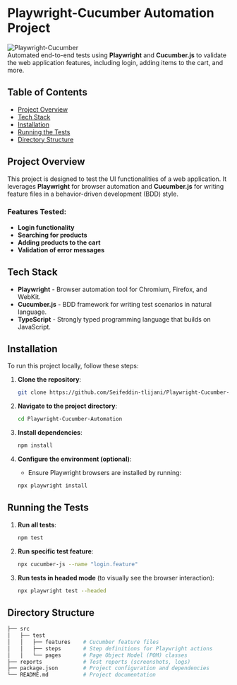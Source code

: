 # Playwright-Cucumber Automation Project

![Playwright-Cucumber](https://img.shields.io/badge/Playwright-Cucumber-green.svg)  
Automated end-to-end tests using **Playwright** and **Cucumber.js** to validate the web application features, including login, adding items to the cart, and more.

## Table of Contents

- [Project Overview](#project-overview)
- [Tech Stack](#tech-stack)
- [Installation](#installation)
- [Running the Tests](#running-the-tests)
- [Directory Structure](#directory-structure)


## Project Overview

This project is designed to test the UI functionalities of a web application. It leverages **Playwright** for browser automation and **Cucumber.js** for writing feature files in a behavior-driven development (BDD) style.

### Features Tested:
- **Login functionality**
- **Searching for products**
- **Adding products to the cart**
- **Validation of error messages**

## Tech Stack

- **Playwright** - Browser automation tool for Chromium, Firefox, and WebKit.
- **Cucumber.js** - BDD framework for writing test scenarios in natural language.
- **TypeScript** - Strongly typed programming language that builds on JavaScript.

## Installation

To run this project locally, follow these steps:

1. **Clone the repository**:
    ```bash
    git clone https://github.com/Seifeddin-tlijani/Playwright-Cucumber-Automation.git
    ```

2. **Navigate to the project directory**:
    ```bash
    cd Playwright-Cucumber-Automation
    ```

3. **Install dependencies**:
    ```bash
    npm install
    ```

4. **Configure the environment (optional)**:
    - Ensure Playwright browsers are installed by running:
    ```bash
    npx playwright install
    ```

## Running the Tests

1. **Run all tests**:
    ```bash
    npm test
    ```

2. **Run specific test feature**:
    ```bash
    npx cucumber-js --name "login.feature"
    ```

3. **Run tests in headed mode** (to visually see the browser interaction):
    ```bash
    npx playwright test --headed
    ```

## Directory Structure

```bash
├── src
│   ├── test
│   │   ├── features    # Cucumber feature files
│   │   ├── steps       # Step definitions for Playwright actions
│   │   └── pages       # Page Object Model (POM) classes
├── reports             # Test reports (screenshots, logs)
├── package.json        # Project configuration and dependencies
└── README.md           # Project documentation
